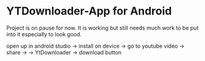 # YTDownloader-App for Android
Project is on pause for now. It is working but still needs much work to be put into it especially to look good.

open up in android studio -> install on device -> go to youtube video -> share -> -> YtDownloader -> download button

